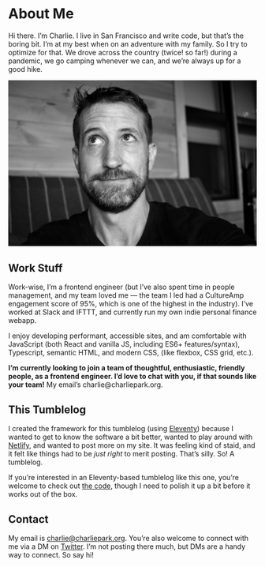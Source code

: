# About Me

Hi there. I’m Charlie. I live in San Francisco and write code, but that’s the boring bit. I’m at my best when on an adventure with my family. So I try to optimize for that. We drove across the country (twice! so far!) during a pandemic, we go camping whenever we can, and we’re always up for a good hike.

![A picture of meeee.](/images/charlie_2020.jpg)

## Work Stuff

Work-wise, I’m a frontend engineer (but I’ve also spent time in people management, and my team loved me — the team I led had a CultureAmp engagement score of 95%, which is one of the highest in the industry). I’ve worked at Slack and IFTTT, and currently run my own indie personal finance webapp.

I enjoy developing performant, accessible sites, and am comfortable with JavaScript (both React and vanilla JS, including ES6+ features/syntax), Typescript, semantic HTML, and modern CSS, (like flexbox, CSS grid, etc.).

<p><strong class="highlight">I’m currently looking to join a team of thoughtful, enthusiastic, friendly people, as a frontend engineer. I’d love to chat with you, if that sounds like your team!</strong> My email’s charlie@charliepark.org.

## This Tumblelog

I created the framework for this tumblelog (using [Eleventy](https://www.11ty.dev/)) because I wanted to get to know the software a bit better, wanted to play around with [Netlify](https://netlify.com/), and wanted to post more on my site. It was feeling kind of staid, and it felt like things had to be *just right* to merit posting. That’s silly. So! A tumblelog.

If you’re interested in an Eleventy-based tumblelog like this one, you’re welcome to check out [the code](https://github.com/charliepark/tumblelog), though I need to polish it up a bit before it works out of the box.

## Contact

My email is charlie@charliepark.org. You’re also welcome to connect with me via a DM on [Twitter](https://twitter.com/charliepark). I’m not posting there much, but DMs are a handy way to connect. So say hi!